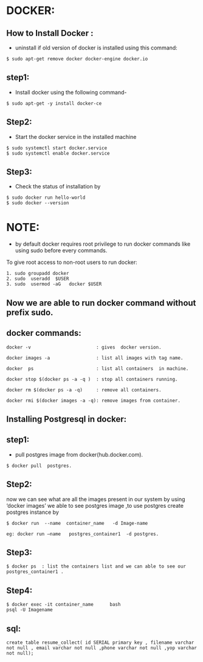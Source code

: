 # DOCKER:


## How  to Install Docker :

* uninstall if old version of docker is installed using this command:
```
$ sudo apt-get remove docker docker-engine docker.io
```
## step1:
* Install docker using the following command-
```
$ sudo apt-get -y install docker-ce
```
## Step2:
* Start the docker service in the installed machine
```
$ sudo systemctl start docker.service
$ sudo systemctl enable docker.service
```
## Step3:
* Check the status of installation by 
```
$ sudo docker run hello-world
$ sudo docker --version
```

# NOTE:
* by default docker requires root privilege to run docker commands  like using sudo  before every commands.

To give root access to non-root users to run docker:
```
1. sudo groupadd docker
2. sudo  useradd  $USER
3. sudo  usermod -aG   docker $USER
```

## Now we are able to run docker command without prefix sudo.  


## docker commands:

```
docker -v                        : gives  docker version.

docker images -a                 : list all images with tag name.

docker  ps                       : list all containers  in machine.

docker stop $(docker ps -a -q )  : stop all containers running.

docker rm $(docker ps -a -q)     : remove all containers.

docker rmi $(docker images -a -q): remove images from container.

```


## Installing Postgresql  in docker:


## step1:  
 * pull  postgres image from docker(hub.docker.com).
```
$ docker pull  postgres.
```
## Step2: 

now we can see what are all the images present in our system by  using ‘docker images’ 
we able to see postgres image ,to use postgres  create postgres instance  by
```
$ docker run  --name  container_name   -d Image-name

eg: docker run –name   postgres_container1  -d postgres.
```
## Step3:
```
$ docker ps  : list the containers list and we can able to see our postgres_container1 .
```
## Step4:
```
$ docker exec -it container_name      bash
psql -U Imagename
```

## sql:

```
create table resume_collect( id SERIAL primary key , filename varchar  not null , email varchar not null ,phone varchar not null ,yop varchar not null);

```








